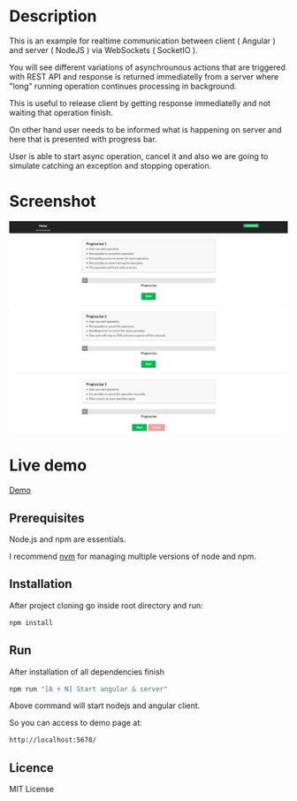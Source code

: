 # Description
This is an example for realtime communication between client ( Angular ) and server ( NodeJS ) via WebSockets ( SocketIO ).

You will see different variations of asynchrounous actions that are triggered with REST API and response is returned immediatelly from a server where "long" running operation continues processing in background. 

This is useful to release client by getting response immediatelly and not waiting that operation finish.

On other hand user needs to be informed what is happening on server and here that is presented with progress bar. 

User is able to start async operation, cancel it and also we are going to simulate catching an exception and stopping operation. 

# Screenshot

![Screenshot of demo application](assets/images/screenshot.png?raw=true "Title")

# Live demo

[Demo](https://angular-nodejs-realtime-app.herokuapp.com/ "Angular - NodeJS - Realtime application")

## Prerequisites

Node.js and npm are essentials.

I recommend [nvm](https://github.com/creationix/nvm) for managing multiple versions of node and npm.

## Installation

After project cloning go inside root directory and run:

```bash
npm install
```

## Run

After installation of all dependencies finish

```bash
npm run "[A + N] Start angular & server"
```

Above command will start nodejs and angular client. 

So you can access to demo page at:

```bash
http://localhost:5678/
```

## Licence

MIT License